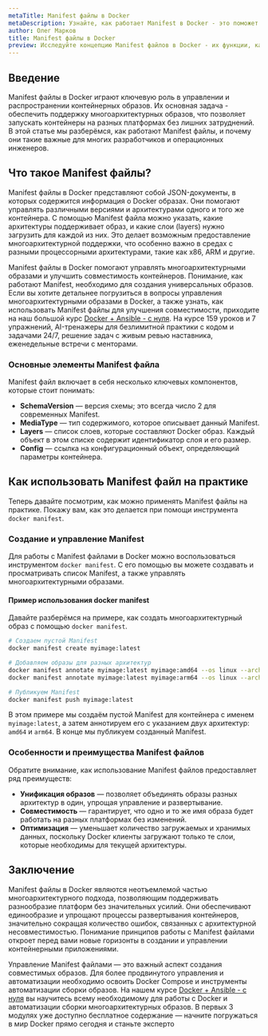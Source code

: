 ```yaml
---
metaTitle: Manifest файлы в Docker
metaDescription: Узнайте, как работает Manifest в Docker - это поможет управлять многоархитектурными образами и улучшить совместимость контейнеров
author: Олег Марков
title: Manifest файлы в Docker
preview: Исследуйте концепцию Manifest файлов в Docker - их функции, как они помогают управлять многоархитектурными образами и улучшать совместимость контейнеров, а также практические советы и примеры
---
```


## Введение

Manifest файлы в Docker играют ключевую роль в управлении и распространении контейнерных образов. Их основная задача - обеспечить поддержку многоархитектурных образов, что позволяет запускать контейнеры на разных платформах без лишних затруднений. В этой статье мы разберёмся, как работают Manifest файлы, и почему они такие важные для многих разработчиков и операционных инженеров.

## Что такое Manifest файлы?

Manifest файлы в Docker представляют собой JSON-документы, в которых содержится информация о Docker образах. Они помогают управлять различными версиями и архитектурами одного и того же контейнера. С помощью Manifest файла можно указать, какие архитектуры поддерживает образ, и какие слои (layers) нужно загрузить для каждой из них. Это делает возможным предоставление многоархитектурной поддержки, что особенно важно в средах с разными процессорными архитектурами, такие как x86, ARM и другие.

Manifest файлы в Docker помогают управлять многоархитектурными образами и улучшить совместимость контейнеров.  Понимание, как работают Manifest, необходимо для создания универсальных образов.  Если вы хотите детальнее погрузиться в вопросы управления многоархитектурными образами в Docker, а также узнать, как использовать Manifest файлы для улучшения совместимости, приходите на наш большой курс [Docker + Ansible - с нуля](https://purpleschool.ru/course/docker). На курсе 159 уроков и 7 упражнений, AI-тренажеры для безлимитной практики с кодом и задачами 24/7, решение задач с живым ревью наставника, еженедельные встречи с менторами.

### Основные элементы Manifest файла

Manifest файл включает в себя несколько ключевых компонентов, которые стоит понимать:

- **SchemaVersion** — версия схемы; это всегда число 2 для современных Manifest.
- **MediaType** — тип содержимого, которое описывает данный Manifest.
- **Layers** — список слоев, которые составляют Docker образ. Каждый объект в этом списке содержит идентификатор слоя и его размер.
- **Config** — ссылка на конфигурационный объект, определяющий параметры контейнера.

## Как использовать Manifest файл на практике

Теперь давайте посмотрим, как можно применять Manifest файлы на практике. Покажу вам, как это делается при помощи инструмента `docker manifest`.

### Создание и управление Manifest

Для работы с Manifest файлами в Docker можно воспользоваться инструментом `docker manifest`. С его помощью вы можете создавать и просматривать список Manifest, а также управлять многоархитектурными образами.

#### Пример использования docker manifest

Давайте разберёмся на примере, как создать многоархитектурный образ с помощью `docker manifest`.

```bash
# Создаем пустой Manifest
docker manifest create myimage:latest

# Добавляем образы для разных архитектур
docker manifest annotate myimage:latest myimage:amd64 --os linux --arch amd64
docker manifest annotate myimage:latest myimage:arm64 --os linux --arch arm64

# Публикуем Manifest
docker manifest push myimage:latest
```

В этом примере мы создаём пустой Manifest для контейнера с именем `myimage:latest`, а затем аннотируем его с указанием двух архитектур: `amd64` и `arm64`. В конце мы публикуем созданный Manifest.

### Особенности и преимущества Manifest файлов

Обратите внимание, как использование Manifest файлов предоставляет ряд преимуществ:

- **Унификация образов** — позволяет объединять образы разных архитектур в один, упрощая управление и развертывание.
- **Совместимость** — гарантирует, что одно и то же имя образа будет работать на разных платформах без изменений.
- **Оптимизация** — уменьшает количество загружаемых и хранимых данных, поскольку Docker клиенты загружают только те слои, которые необходимы для текущей архитектуры.

## Заключение

Manifest файлы в Docker являются неотъемлемой частью многоархитектурного подхода, позволяющим поддерживать разнообразие платформ без значительных усилий. Они обеспечивают единообразие и упрощают процессы развертывания контейнеров, значительно сокращая количество ошибок, связанных с архитектурной несовместимостью. Понимание принципов работы с Manifest файлами откроет перед вами новые горизонты в создании и управлении контейнерными приложениями.

Управление Manifest файлами — это важный аспект создания совместимых образов. Для более продвинутого управления и автоматизации необходимо освоить Docker Compose и инструменты автоматизации сборки образов. На нашем курсе [Docker + Ansible - с нуля](https://purpleschool.ru/course/docker) вы научитесь всему необходимому для работы с Docker и автоматизации сборки многоархитектурных образов. В первых 3 модулях уже доступно бесплатное содержание — начните погружаться в мир Docker прямо сегодня и станьте эксперто
